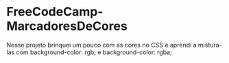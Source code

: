 # FreeCodeCamp-MarcadoresDeCores
Nesse projeto brinquei um pouco com as cores no CSS e aprendi a mistura-las com background-color: rgb; e background-color: rgba;
